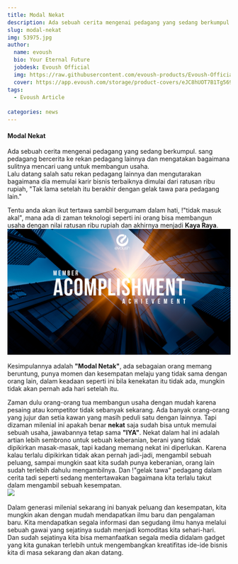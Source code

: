 ```yaml
---
title: Modal Nekat
description: Ada sebuah cerita mengenai pedagang yang sedang berkumpul. sang pedagang bercerita ke rekan pedagang lainnya dan mengatakan bagaimana sulitnya mencari uang untuk membangun usaha ...
slug: modal-nekat
img: 53975.jpg
author:
  name: evoush
  bio: Your Eternal Future
  jobdesk: Evoush Official
  img: https://raw.githubusercontent.com/evoush-products/Evoush-Official-Website/master/static/icon_128.png
  cover: https://app.evoush.com/storage/product-covers/eJC8hUOT7B1Tg56943hWhsI9KMH8k7CdRe2OFDbo.jpg
tags:
  - Evoush Article

categories: news
---  
```


#### Modal Nekat

Ada sebuah cerita mengenai pedagang yang sedang berkumpul. sang pedagang bercerita ke rekan pedagang lainnya dan mengatakan bagaimana sulitnya mencari uang untuk membangun usaha.  
Lalu datang salah satu rekan pedagang lainnya dan mengutarakan bagaimana dia memulai karir bisnis terbaiknya dimulai dari ratusan ribu rupiah, "Tak lama setelah itu berakhir dengan gelak tawa para pedagang lain."  

Tentu anda akan ikut tertawa sambil bergumam dalam hati, !"tidak masuk akal", mana ada di zaman teknologi seperti ini orang bisa membangun usaha dengan nilai ratusan ribu rupiah dan akhirnya menjadi **Kaya Raya**.  
<img src="https://raw.githubusercontent.com/codesyariah122/bahan-evoush/main/images/banner/stories/1.jpg" class="img-fluid">  

Kesimpulannya adalah **"Modal Netak"**, ada sebagaian orang memang beruntung, punya momen dan kesempatan melaju yang tidak sama dengan orang lain, dalam keadaan seperti ini bila kenekatan itu tidak ada, mungkin tidak akan pernah ada hari setelah itu.  

Zaman dulu orang-orang tua membangun usaha dengan mudah karena pesaing atau kompetitor tidak sebanyak sekarang. Ada banyak orang-orang yang jujur dan setia kawan yang masih peduli satu dengan lainnya. Tapi dizaman milenial ini apakah benar **nekat** saja sudah bisa untuk memulai sebuah usaha, jawabannya tetap sama **"IYA"**. Nekat dalam hal ini adalah artian lebih sembrono untuk sebuah keberanian, berani yang tidak dipikirkan masak-masak, tapi kadang memang nekat ini diperlukan. Karena kalau terlalu dipikirkan tidak akan pernah jadi-jadi, mengambil sebuah peluang, sampai mungkin saat kita sudah punya keberanian, orang lain sudah terlebih dahulu mengambilnya. Dan !"gelak tawa" pedagang dalam cerita tadi seperti sedang mentertawakan bagaimana kita terlalu takut dalam mengambil sebuah kesempatan.  
<img src="https://machung.ac.id/content/wp-content/uploads/2019/04/Tips-Menghadapi-Mata-Kuliah-Entrepreneurship.jpg" class="img-fluid">  

Dalam generasi milenial sekarang ini banyak peluang dan kesempatan, kita mungkin akan dengan mudah mendapatkan ilmu baru dan pengalaman baru. Kita mendapatkan segala informasi dan segudang ilmu hanya melalui sebuah gawai yang sejatinya sudah menjadi komoditas kita sehari-hari.  
Dan sudah sejatinya kita bisa memanfaatkan segala media didalam gadget yang kita gunakan terlebih untuk mengembangkan kreatifitas ide-ide bisnis kita di masa sekarang dan akan datang.


